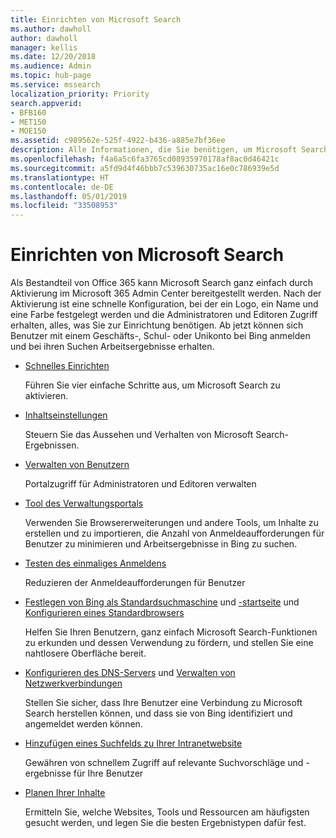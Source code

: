```yaml
---
title: Einrichten von Microsoft Search
ms.author: dawholl
author: dawholl
manager: kellis
ms.date: 12/20/2018
ms.audience: Admin
ms.topic: hub-page
ms.service: mssearch
localization_priority: Priority
search.appverid:
- BFB160
- MET150
- MOE150
ms.assetid: c989562e-525f-4922-b436-a885e7bf36ee
description: Alle Informationen, die Sie benötigen, um Microsoft Search für Ihre Organisation bereitzustellen.
ms.openlocfilehash: f4a6a5c6fa3765cd08935970178af8ac0d46421c
ms.sourcegitcommit: a5fd9d4f46bbb7c539630735ac16e0c786939e5d
ms.translationtype: HT
ms.contentlocale: de-DE
ms.lasthandoff: 05/01/2019
ms.locfileid: "33508953"
---
```

# <a name="set-up-microsoft-search"></a>Einrichten von Microsoft Search

Als Bestandteil von Office 365 kann Microsoft Search ganz einfach durch Aktivierung im Microsoft 365 Admin Center bereitgestellt werden. Nach der Aktivierung ist eine schnelle Konfiguration, bei der ein Logo, ein Name und eine Farbe festgelegt werden und die Administratoren und Editoren Zugriff erhalten, alles, was Sie zur Einrichtung benötigen. Ab jetzt können sich Benutzer mit einem Geschäfts-, Schul- oder Unikonto bei Bing anmelden und bei ihren Suchen Arbeitsergebnisse erhalten.

- [Schnelles Einrichten](quick-set-up.md)
    
    Führen Sie vier einfache Schritte aus, um Microsoft Search zu aktivieren.

- [Inhaltseinstellungen](content-settings.md)
    
    Steuern Sie das Aussehen und Verhalten von Microsoft Search-Ergebnissen.
    
- [Verwalten von Benutzern](add-users.md)
    
    Portalzugriff für Administratoren und Editoren verwalten
    
- [Tool des Verwaltungsportals](admin-portal-tools.md)
    
    Verwenden Sie Browsererweiterungen und andere Tools, um Inhalte zu erstellen und zu importieren, die Anzahl von Anmeldeaufforderungen für Benutzer zu minimieren und Arbeitsergebnisse in Bing zu suchen.
    
- [Testen des einmaliges Anmeldens](test-single-sign-on.md)
    
    Reduzieren der Anmeldeaufforderungen für Benutzer
    
- [Festlegen von Bing als Standardsuchmaschine](set-default-search-engine.md) und [-startseite](set-default-homepage.md) und [Konfigurieren eines Standardbrowsers](set-default-browser.md)
    
    Helfen Sie Ihren Benutzern, ganz einfach Microsoft Search-Funktionen zu erkunden und dessen Verwendung zu fördern, und stellen Sie eine nahtlosere Oberfläche bereit.
    
- [Konfigurieren des DNS-Servers](advanced-dns-configuration.md) und [Verwalten von Netzwerkverbindungen](manage-network-connections.md)
    
    Stellen Sie sicher, dass Ihre Benutzer eine Verbindung zu Microsoft Search herstellen können, und dass sie von Bing identifiziert und angemeldet werden können.

- [Hinzufügen eines Suchfelds zu Ihrer Intranetwebsite](add-a-search-box-to-your-intranet-site.md)

    Gewähren von schnellem Zugriff auf relevante Suchvorschläge und -ergebnisse für Ihre Benutzer

- [Planen Ihrer Inhalte](plan-your-content.md)
    
    Ermitteln Sie, welche Websites, Tools und Ressourcen am häufigsten gesucht werden, und legen Sie die besten Ergebnistypen dafür fest.

  

